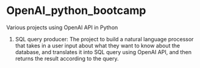 # OpenAI_python_bootcamp
Various projects using OpenAI API in Python
1. SQL query producer: The project to build a natural language processor that takes in a user input about what they want to know about the database, and translates it into SQL query using OpenAI API, and then returns the result according to the query. 
